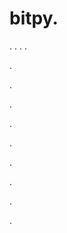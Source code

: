 # bitpy.
.
.
.
.












.






















































.
























.



























.

















































































.































































.































































































.















.









































.
